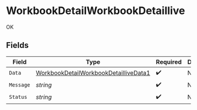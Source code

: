 # WorkbookDetailWorkbookDetaillive

OK


## Fields

| Field                                                                                                     | Type                                                                                                      | Required                                                                                                  | Description                                                                                               |
| --------------------------------------------------------------------------------------------------------- | --------------------------------------------------------------------------------------------------------- | --------------------------------------------------------------------------------------------------------- | --------------------------------------------------------------------------------------------------------- |
| `Data`                                                                                                    | [WorkbookDetailWorkbookDetailliveData1](../../models/operations/workbookdetailworkbookdetaillivedata1.md) | :heavy_check_mark:                                                                                        | N/A                                                                                                       |
| `Message`                                                                                                 | *string*                                                                                                  | :heavy_check_mark:                                                                                        | N/A                                                                                                       |
| `Status`                                                                                                  | *string*                                                                                                  | :heavy_check_mark:                                                                                        | N/A                                                                                                       |